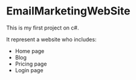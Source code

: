 # EmailMarketingWebSite

This is my first project on c#.

It represent a website who includes:
<ul>
  <li>Home page      
  </li>
  <li>
    Blog
  </li>
  <li>
    Pricing page
  </li>
     <li>
    Login page
  </li>
</ul>
